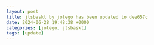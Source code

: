 ```yaml
---
layout: post
title: jtsbaskt by jotego has been updated to dee657c
date: 2024-06-28 19:48:38 +0000
categories: [jotego, jtsbaskt]
tags: [update]
---
```


